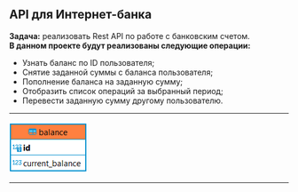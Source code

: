 ## API для Интернет-банка
**Задача:** реализовать Rest API по работе с банковским счетом.  
**В данном проекте будут реализованы следующие операции:**  
+ Узнать баланс по ID пользователя;
+ Снятие заданной суммы с баланса пользователя;
+ Пополнение баланса на заданную сумму;
+ Отобразить список операций за выбранный период;
+ Перевести заданную сумму другому пользователю.
___

![](balance.png)

---
